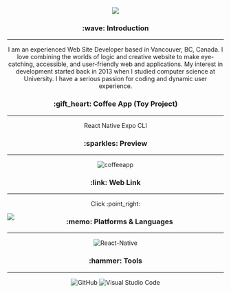 


<div align=center>

<img src="https://capsule-render.vercel.app/api?type=cylinder&color=auto&text=Hello%20World!&fontAlignY=45&fontSize=40&height=120&animation=blinking&desc=My%20name%20is%20Kim%20:)&descAlignY=70" />

<h3> :wave: Introduction </h3>
<hr/>
  <p>I am an experienced Web Site Developer based in Vancouver, BC, Canada. I love combining the worlds of logic and creative website to make eye-catching, accessible, and    user-friendly web and applications. My interest in development started back in 2013 when I studied computer science at University. I have a serious passion for coding    and dynamic user experience. </p>


  <h3> :gift_heart: Coffee App (Toy Project)  </h3>
  <hr/>
  <p> React Native Expo CLI </p>
  
  
  
<h3> :sparkles: Preview </h3>
<hr/>

<img src="https://i.ibb.co/tMqmgkv/starbucks.png](https://i.ibb.co/8zN36Pc/Clean-Shot-2023-08-22-at-18-20-03.gif" alt="coffeeapp" border="0">


<h3> :link: Web Link </h3>
<hr/>
  <p>Click :point_right:  </p>



<img align="left" src="https://github-readme-stats.vercel.app/api/top-langs/?username=Kimmyyoung&layout=compact)](https://github.com/Kimmyyoung/github-readme-stats" />
<h3> :memo: Platforms & Languages  </h3>
<hr/>

![React-Native](https://img.shields.io/badge/React-61DAFB.svg?&style=for-the-badge&logo=React&logoColor=white)

<h3> :hammer: Tools </h3>
<hr/>


![GitHub](https://img.shields.io/badge/GitHub-181717.svg?&style=for-the-badge&logo=GitHub&logoColor=white)
![Visual Studio Code](https://img.shields.io/badge/VisualStudioCode-007ACC.svg?&style=for-the-badge&logo=GitHub&logoColor=white)



</div>


